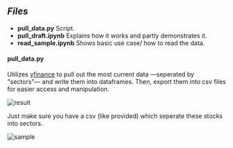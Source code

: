 ## ***Files***
- **pull_data.py** Script.
- **pull_draft.ipynb** Explains how it works and partly demonstrates it.
- **read_sample.ipynb** Shows basic use case/ how to read the data.

#### **pull_data.py**
Utilizes [yfinance](https://github.com/ranaroussi/yfinance) to pull out the most current data —seperated by "sectors"— and write them into dataframes. Then, export them into csv files for easier access and manipulation.

![result](https://i.imgur.com/IFiZcIs.png)

Just make sure you have a csv (like provided) which seperate these stocks into sectors.

![sample](https://i.imgur.com/SkEs6fi.png)
